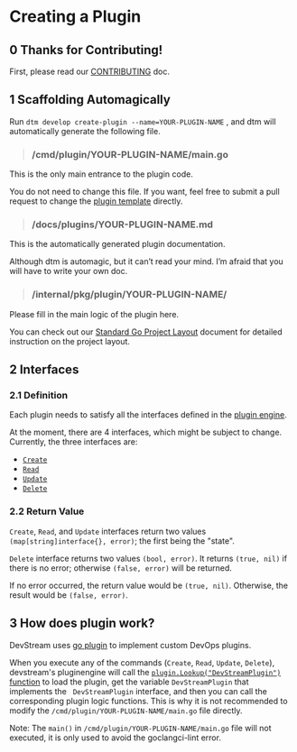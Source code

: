 # Creating a Plugin

## 0 Thanks for Contributing!

First, please read our [CONTRIBUTING](https://github.com/devstream-io/devstream/blob/main/CONTRIBUTING.md) doc.

## 1 Scaffolding Automagically

Run `dtm develop create-plugin --name=YOUR-PLUGIN-NAME` , and dtm will automatically generate the following file.

> ### /cmd/plugin/YOUR-PLUGIN-NAME/main.go

This is the only main entrance to the plugin code.

You do not need to change this file. If you want, feel free to submit a pull request to change the [plugin template](https://github.com/devstream-io/devstream/blob/main/internal/pkg/develop/plugin/template/main.go) directly.

> ### /docs/plugins/YOUR-PLUGIN-NAME.md

This is the automatically generated plugin documentation.

Although dtm is automagic, but it can’t read your mind. I’m afraid that you will have to write your own doc.

> ### /internal/pkg/plugin/YOUR-PLUGIN-NAME/

Please fill in the main logic of the plugin here.

You can check out our [Standard Go Project Layout](project-layout) document for detailed instruction on the project layout.

## 2 Interfaces

### 2.1 Definition

Each plugin needs to satisfy all the interfaces defined in the [plugin engine](https://github.com/devstream-io/devstream/blob/main/internal/pkg/pluginengine/plugin.go#L10).

At the moment, there are 4 interfaces, which might be subject to change. Currently, the three interfaces are:

- [`Create`](https://github.com/devstream-io/devstream/blob/main/internal/pkg/pluginengine/plugin.go#L12)
- [`Read`](https://github.com/devstream-io/devstream/blob/main/internal/pkg/pluginengine/plugin.go#L13)
- [`Update`](https://github.com/devstream-io/devstream/blob/main/internal/pkg/pluginengine/plugin.go#L14)
- [`Delete`](https://github.com/devstream-io/devstream/blob/main/internal/pkg/pluginengine/plugin.go#L16)

### 2.2 Return Value

`Create`, `Read`, and `Update` interfaces return two values `(map[string]interface{}, error)`; the first being the "state".

`Delete` interface returns two values `(bool, error)`. It returns `(true, nil)` if there is no error; otherwise `(false, error)` will be returned.

If no error occurred, the return value would be `(true, nil)`. Otherwise, the result would be `(false, error)`.

## 3 How does plugin work?

DevStream uses [go plugin](https://pkg.go.dev/plugin) to implement custom DevOps plugins.

When you execute any of the commands (`Create`, `Read`, `Update`, `Delete`), devstream's pluginengine will call the [`plugin.Lookup("DevStreamPlugin")` function](https://github.com/devstream-io/devstream/blob/38307894bbc08f691b2c5015366d9e45cc87970c/internal/pkg/pluginengine/plugin_helper.go#L28) to load the plugin, get the variable `DevStreamPlugin` that implements the ` DevStreamPlugin` interface, and then you can call the corresponding plugin logic functions.  This is why it is not recommended to modify the `/cmd/plugin/YOUR-PLUGIN-NAME/main.go` file directly.

Note: The `main()` in `/cmd/plugin/YOUR-PLUGIN-NAME/main.go` file will not executed, it is only used to avoid the goclangci-lint error.
